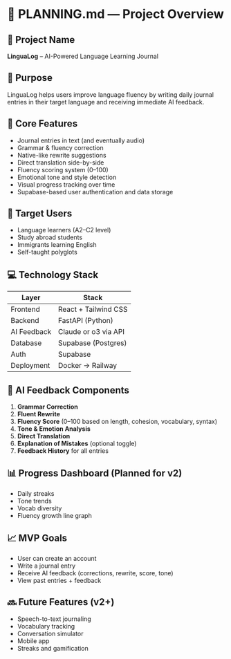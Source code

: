 # 📘 PLANNING.md — Project Overview

## 🧠 Project Name
**LinguaLog** – AI-Powered Language Learning Journal

## 🎯 Purpose
LinguaLog helps users improve language fluency by writing daily journal entries in their target language and receiving immediate AI feedback.

## 🧩 Core Features
- Journal entries in text (and eventually audio)
- Grammar & fluency correction
- Native-like rewrite suggestions
- Direct translation side-by-side
- Fluency scoring system (0–100)
- Emotional tone and style detection
- Visual progress tracking over time
- Supabase-based user authentication and data storage

## 🔐 Target Users
- Language learners (A2–C2 level)
- Study abroad students
- Immigrants learning English
- Self-taught polyglots

## 💻 Technology Stack
| Layer        | Stack               |
|--------------|---------------------|
| Frontend     | React + Tailwind CSS |
| Backend      | FastAPI (Python)     |
| AI Feedback  | Claude or o3 via API |
| Database     | Supabase (Postgres)  |
| Auth         | Supabase             |
| Deployment   | Docker → Railway     |

## 🧠 AI Feedback Components
1. **Grammar Correction**
2. **Fluent Rewrite**
3. **Fluency Score** (0–100 based on length, cohesion, vocabulary, syntax)
4. **Tone & Emotion Analysis**
5. **Direct Translation**
6. **Explanation of Mistakes** (optional toggle)
7. **Feedback History** for all entries

## 📊 Progress Dashboard (Planned for v2)
- Daily streaks
- Tone trends
- Vocab diversity
- Fluency growth line graph

## 📈 MVP Goals
- User can create an account
- Write a journal entry
- Receive AI feedback (corrections, rewrite, score, tone)
- View past entries + feedback

## 🔜 Future Features (v2+)
- Speech-to-text journaling
- Vocabulary tracking
- Conversation simulator
- Mobile app
- Streaks and gamification 